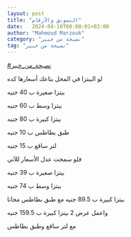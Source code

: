 ```yaml
---
layout: post
title: "التسويق والأرقام"
date:   2024-04-10T00:00:01+03:00
author: "Mahmoud Marzouk"
category: "نصيحة من خبير"
tag: "نصيحة من خبير"
---
```



[<u>\#نصيحة\_من\_خبير</u>](https://www.facebook.com/hashtag/%D9%86%D8%B5%D9%8A%D8%AD%D8%A9_%D9%85%D9%86_%D8%AE%D8%A8%D9%8A%D8%B1?__eep__=6&__cft__%5b0%5d=AZX-Lbk0bNvAUXWNooBP8LEQOoJDZ1zJSQNKBGneOWdH-Mzm4Zhk3_VYTy0x9RZu31JdxHDyQFkrnol0n4cOHE6AzL1E1ApguSppDxvm0xIVX6Bm49AlnggfeEnjXm4RTr4&__tn__=*NK-R)

لو البيتزا في المحل بتاعك أسعارها كده

بيتزا صغيرة ب 40 جنيه

بيتزا وسط ب 60 جنيه

بيتزا كبيرة ب 80 جنيه

طبق بطاطس ب 10 جنيه

لتر ساقع ب 15 جنيه

فلو سمحت عدل الأسعار للآتي

بيتزا صغيرة ب 39 جنيه

بيتزا وسط ب 74 جنيه

بيتزا كبيرة ب 89.5 جنيه مع طبق بطاطس مجانا

واعمل عرض 2 بيتزا كبيرة ب 159.5 جنيه

مع لتر ساقع وطبق بطاطس
